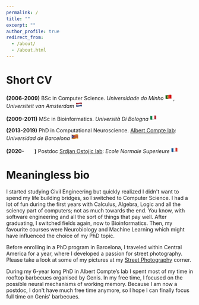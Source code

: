 ```yaml
---
permalink: /
title: ""
excerpt: ""
author_profile: true
redirect_from: 
  - /about/
  - /about.html
---
```

Short CV
======
**(2006-2009)** BSc in Computer Science. *Universidade do Minho* <img src="../images/pt.png" width="18" height="18" /> , *Universiteit van Amsterdam* <img src="../images/nl.png" width="18" height="18" /> 

**(2009-2011)** MSc in Bioinformatics. *Università Di Bologna* <img src="../images/it.png" width="18" height="18" /> 

**(2013-2019)** PhD in Computational Neuroscience. [Albert Compte lab](https://braincircuitsbehavior.org/people): *Universidad de Barcelona* <img src="../images/ca.png" width="18" height="18" /> 

**(2020-  )** Postdoc [Srdjan Ostojic lab](https://lnc2.dec.ens.fr/en/member/655/srdjan-ostojic): *Ecole Normale Superieure* <img src="../images/fr.png" width="18" height="18" /> 

Meaningless bio
======

I started studying Civil Engineering but quickly realized I didn't want to spend my life building bridges, so I switched to Computer Science. I had a lot of fun during the first years with Calculus, Algebra, Logic and all the sciency part of computers; not as much towards the end. You know, with software engineering and all the sort of things that pay well. After graduating, I switched fields again, now to Bioinformatics. Then, my favourite courses were Neurobiology and Machine Learning which might have influenced the choice of my PhD topic.

Before enrolling in a PhD program in Barcelona, I traveled within Central America for a year, where I developed a passion for street photography. Please take a look at some of my pictures at my [Street Photography](https://fuji360.tumblr.com/archive) corner. 

During my 6-year long PhD in Albert Compte’s lab I spent most of my time in rooftop barbecues organised by Genis. In my free time, I focused on the possible neural mechanisms of working memory. Because I am now a postdoc, I don't have much free time anymore, so I hope I can finally focus full time on Genis' barbecues.

